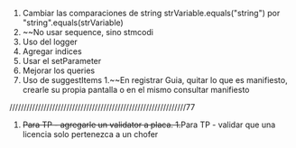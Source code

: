   1. Cambiar las comparaciones de string strVariable.equals("string") por "string".equals(strVariable)
  1. ~~No usar sequence, sino stmcodi
  1. Uso del logger
  1. Agregar indices
  1. Usar el setParameter
  1. Mejorar los queries
  1. Uso de suggestItems
  1.~~En registrar Guia, quitar lo que es manifiesto, crearle su propia pantalla o en el mismo consultar manifiesto


//////////////////////////////////////////////////////////////77

  1. ~~Para TP  -  agregarle un validator a placa.
  1.~~Para TP  -  validar que una licencia solo pertenezca a un chofer      